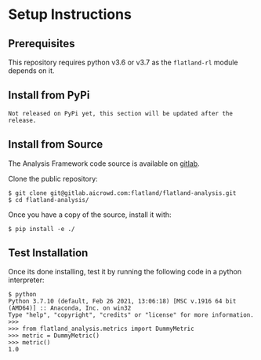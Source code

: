 # Setup Instructions

## Prerequisites

This repository requires python v3.6 or v3.7 as the `flatland-rl` module depends on it.

## Install from PyPi

```{note}
Not released on PyPi yet, this section will be updated after the release.
```

## Install from Source

The Analysis Framework code source is available on [gitlab](https://gitlab.aicrowd.com/flatland/flatland-analysis).

Clone the public repository:

```console
$ git clone git@gitlab.aicrowd.com:flatland/flatland-analysis.git
$ cd flatland-analysis/
```

Once you have a copy of the source, install it with:

```console
$ pip install -e ./
```

## Test Installation

Once its done installing, test it by running the following code in a python interpreter:

```console
$ python
Python 3.7.10 (default, Feb 26 2021, 13:06:18) [MSC v.1916 64 bit (AMD64)] :: Anaconda, Inc. on win32
Type "help", "copyright", "credits" or "license" for more information.
>>>
>>> from flatland_analysis.metrics import DummyMetric
>>> metric = DummyMetric()
>>> metric()
1.0
```
